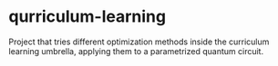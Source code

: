 # qurriculum-learning
Project that tries different optimization methods inside the curriculum learning umbrella, applying them to a parametrized quantum circuit.
